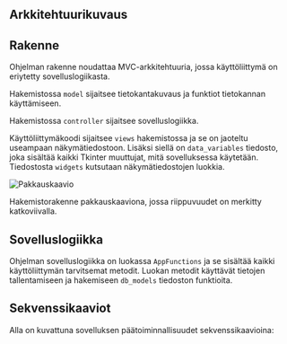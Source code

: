 ## Arkkitehtuurikuvaus

## Rakenne

Ohjelman rakenne noudattaa MVC-arkkitehtuuria, jossa käyttöliittymä on eriytetty sovelluslogiikasta. 

Hakemistossa ```model``` sijaitsee tietokantakuvaus ja funktiot tietokannan käyttämiseen.

Hakemistossa ```controller``` sijaitsee sovelluslogiikka.

Käyttöliittymäkoodi sijaitsee ```views``` hakemistossa ja se on jaoteltu useampaan näkymätiedostoon. Lisäksi siellä on ```data_variables``` tiedosto, joka sisältää kaikki Tkinter muuttujat, mitä sovelluksessa käytetään. Tiedostosta ```widgets``` kutsutaan näkymätiedostojen luokkia.

![Pakkauskaavio](https://user-images.githubusercontent.com/104189902/235663064-0ad23c1c-8805-476d-84a1-2e105abb52c3.png)

Hakemistorakenne pakkauskaaviona, jossa riippuvuudet on merkitty katkoviivalla.

## Sovelluslogiikka

Ohjelman sovelluslogiikka on luokassa ```AppFunctions``` ja se sisältää kaikki käyttöliittymän tarvitsemat metodit. Luokan metodit käyttävät tietojen tallentamiseen ja hakemiseen ```db_models``` tiedoston funktioita. 



## Sekvenssikaaviot 

Alla on kuvattuna sovelluksen päätoiminnallisuudet sekvenssikaavioina:
